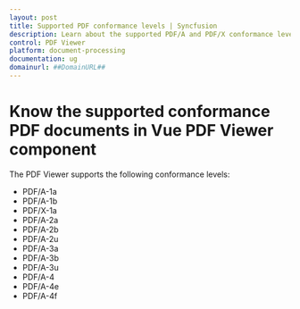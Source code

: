 ```yaml
---
layout: post
title: Supported PDF conformance levels | Syncfusion
description: Learn about the supported PDF/A and PDF/X conformance levels in the Vue PDF Viewer component.
control: PDF Viewer
platform: document-processing
documentation: ug
domainurl: ##DomainURL##
---
```


# Know the supported conformance PDF documents in Vue PDF Viewer component

The PDF Viewer supports the following conformance levels:

* PDF/A-1a
* PDF/A-1b
* PDF/X-1a
* PDF/A-2a
* PDF/A-2b
* PDF/A-2u
* PDF/A-3a
* PDF/A-3b
* PDF/A-3u
* PDF/A-4
* PDF/A-4e
* PDF/A-4f
